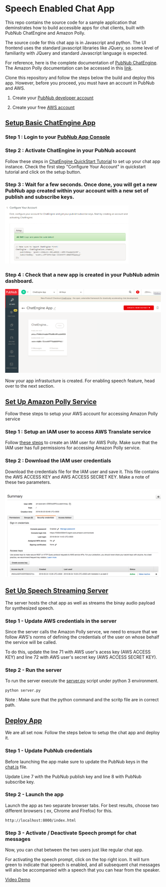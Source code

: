 # Speech Enabled Chat App

This repo contains the source code for a sample application that deminstrates how to build accessible apps for chat clients, built with PubNub ChatEngine and Amazon Polly.

The source code for this chat app is in Javascript and python. The UI frontend uses the standard javascript libraries like JQuery, so some level of familiarity with JQuery and standard Javascript language is expected.

For reference, here is the complete documentation of [PubNub ChatEngine](https://www.pubnub.com/products/chatengine/). The Amazon Polly documentation can be accessed in this [link](https://aws.amazon.com/polly/).

Clone this repository and follow the steps below the build and deploy this app. However, before you proceed, you must have an account in PubNub and AWS.

1. Create your [PubNub developer account](https://admin.pubnub.com/)

2. Create your free [AWS account](https://portal.aws.amazon.com/billing/signup#/start)

## [Setup Basic ChatEngine App](#setup-basic-chatengine-app)

### Step 1 : Login to your [PubNub App Console](https://admin.pubnub.com/)

### Step 2 : Activate ChatEngine in your PubNub account

Follow these steps in [ChatEngine QuickStart Tutorial](https://www.pubnub.com/docs/tutorials/chatengine#step-one-pubnub-keys) to set up your chat app instance. Check the first step "Configure Your Account" in quickstart tutorial and click on the setup button.

### Step 3 : Wait for a few seconds. Once done, you will get a new PubNub app created within your account with a new set of publish and subscribe keys.

<img src="screenshots/step3-chatengine-activation.png" width="400">

### Step 4 : Check that a new app is created in your PubNub admin dashboard.

<img src="screenshots/step4-chatengine-app-creation.png" width="600">

Now your app infrastucture is created. For enabling speech feature, head over to the next section.

## [Set Up Amazon Polly Service](#set-up-amazon-polly-service)

Follow these steps to setup your AWS account for accessing Amazon Polly service

### Step 1 : Setup an IAM user to access AWS Translate service

Follow [these steps](https://docs.aws.amazon.com/polly/latest/dg/setting-up.html) to create an IAM user for AWS Polly. Make sure that the IAM user has full permissions for accessing Amazon Polly service. 

### Step 2 : Download the IAM user credentials

Download the credentials file for the IAM user and save it. This file contains the AWS ACCESS KEY and AWS ACCESS SECRET KEY. Make a note of these two parameters. 

<img src="screenshots/step2-awsIAM.png" width="600">

## [Set Up Speech Streaming Server](#set-up-speech-streaming-server)

The server hosts the chat app as well as streams the binay audio payload for synthesized speech.

### Step 1 - Update AWS credentials in the server

Since the server calls the Amazon Polly servce, we need to ensure that we follow AWS's norms of defining the credentials of the user on whose behalf the service will be called.

To do this, update the line 71 with AWS user's acess key (AWS ACCESS KEY) and line 72 with AWS user's secret key (AWS ACCESS SECRET KEY).

### Step 2 - Run the server

To run the server execute the [server.py](/server.py) script under python 3 environment.

    python server.py
    
Note : Make sure that the python command and the scritp file are in correct path.

## [Deploy App](#deploy-app)

We are all set now. Follow the steps below to setup the chat app and deploy it.

### Step 1 - Update PubNub credentials

Before launching the app make sure to update the PubNub keys in the [chat.js](/chat.js) file.

Update Line 7 with the PubNub publish key and line 8 with PubNub subscribe key.

### Step 2 - Launch the app

Launch the app as two separate browser tabs. For best results, choose two different browsers ( ex, Chrome and FIrefox) for this.

    http://localhost:8000/index.html

### Step 3 - Activate / Deactivate Speech prompt for chat messages

Now, you can chat between the two users just like regular chat app. 

For activating the speech prompt, click on the top right icon. It will turn green to indicate that speech is enabled, and all subsequent chat messages will also be accompanied with a speech that you can hear from the speaker. 

[Video Demo](
https://github.com/shyampurk/SpeechEnabledChatApp/blob/master/screenshots/screencast.mp4)


